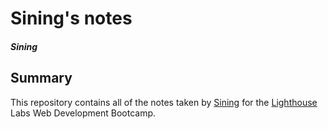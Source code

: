 # Sining's notes
##### Sining
## Summary
This repository contains all of the notes taken by [Sining](https://github.com/siningtong) for the [Lighthouse](https://www.lighthouselabs.ca/) Labs Web Development Bootcamp.
